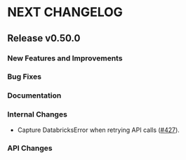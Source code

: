 # NEXT CHANGELOG

## Release v0.50.0

### New Features and Improvements

### Bug Fixes

### Documentation

### Internal Changes
* Capture DatabricksError when retrying API calls ([#427](https://github.com/databricks/databricks-sdk-java/pull/427)).

### API Changes
